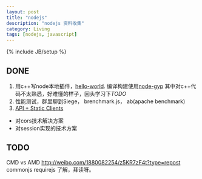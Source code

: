 ```yaml
---
layout: post
title: "nodejs"
description: "nodejs 资料收集"
category: Living
tags: [nodejs, javascript]
---
```

{% include JB/setup %}
## DONE
1. 用c++写node本地插件，[hello-world](https://github.com/joyent/node/tree/master/test/addons/hello-world). 编译构建使用[node-gyp](https://github.com/TooTallNate/node-gyp)
其中对c++代码不太熟悉，好难懂的样子，回头学习下*TODO*
2. 性能测试，群里聊到Siege， brenchmark.js， ab(apache benchmark) 
3. [API + Static Clients](https://speakerdeck.com/hunvreus/api-plus-static-clients)
  * 对cors技术解决方案
  * 对session实现的技术方案

## TODO
CMD vs AMD http://weibo.com/1880082254/z5KR7zF4t?type=repost 
commonjs requirejs 了解，拜读呀。

